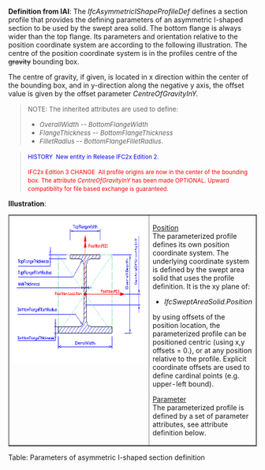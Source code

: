 **Definition
from IAI**: The _IfcAsymmetricIShapeProfileDef_ defines a section profile that provides the defining parameters of an asymmetric I-shaped section to be used by the swept area solid. The bottom flange is always wider than the top flange. Its parameters and orientation relative to the position coordinate system are according to the following illustration. The centre of the position coordinate system is in the profiles centre of the <span style="text-decoration: line-through;">gravity</span> bounding box.

The centre of gravity, if given, is located in x direction within the center of the bounding box, and in y-direction along the negative y axis, the offset value is given by the offset parameter<span style="font-style: italic;"> </span>_CentreOfGravityInY._

> <font size="-1">NOTE: The inherited
attributes </font><font size="-1">are used to
define:<br>
  </font><ul>
    <li><font size="-1"><i>OverallWidth -- </i></font><font size="-1"><i>BottomFlangeWidth</i></font></li>
    <li><font size="-1"><i>FlangeThickness</i>
-- </font><font size="-1"><i>BottomFlangeThickness</i></font></li>
    <li><font size="-1"><i>FilletRadius</i>
-- <i>BottomFlangeFilletRadius</i>.</font></li>
  </ul>

> <small><font color="#0000ff">HISTORY&nbsp;
New entity in Release IFC2x Edition 2.</font></small>  
>   
> <small><font color="#ff0000">IFC2x Edition 3 CHANGE&nbsp; All profile
origins are now in the center of the bounding box. The attribute <i>CentreOfGravityInY</i>
has been made OPTIONAL. Upward compatibility for file based exchange is
guaranteed.</font></small>

**Illustration**:

<table style="text-align: left; width: 100%;" border="1" cellpadding="2" cellspacing="2">
  <tbody>
    <tr>
      <td style="vertical-align: top; text-align: left; width: 420px;"><a href="drawings/IfcAsymmetricIShapeProfileDef.dwf"><span style="text-decoration: underline;"><img style="border: 0px solid ; width: 400px; height: 300px;" alt="asymmetric I shape profile" src="figures/IfcAsymmetricIShapeProfileDef.gif"></span></a></td>
      <td style="vertical-align: top; text-align: left;">
      <p><u>Position</u> <br>
The parameterized profile defines its own position coordinate system.
The underlying
coordinate system is defined by the swept area solid
that uses the profile definition. It is the xy plane of:</p>
      <ul>
        <li><i>IfcSweptAreaSolid.Position</i></li>
      </ul>
by using offsets of the position location,
the parameterized profile
can be positioned centric (using x,y offsets = 0.), or at any position
relative to the profile. Explicit coordinate offsets are used to define
cardinal points (e.g. upper-left bound).<span style="font-style: italic;"></span>
      <p><u>Parameter</u> <br>
The parameterized profile
is defined by a set of parameter attributes, see attribute definition
below.</p>
      </td>
    </tr>
  </tbody>
</table>

Table: Parameters of asymmetric I-shaped section definition